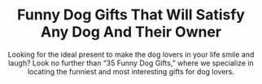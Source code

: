 ---
layout: post
title: Funny Dog Gifts That Will Satisfy Any Dog And Their Owner
subtitle: Looking for the ideal present to make the dog lovers in your life smile and laugh? Look no further than “35 Funny Dog Gifts,” where we specialize in locating the funniest and most interesting gifts for dog lovers.
header-img: "img/post/2023/09/copied/funny-dog-gifts.jpg"
header-style: text
permalink: "/35-funny-dog-gifts/"
catalog: true
tags:
  - Recipients 
  - Men
---    
